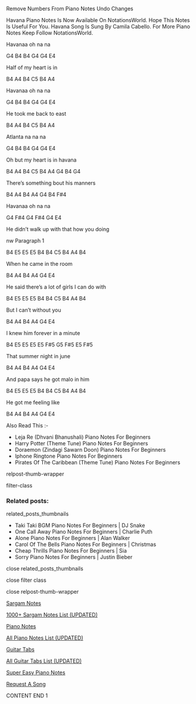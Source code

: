 
Remove Numbers From Piano Notes
Undo Changes

Havana Piano Notes Is Now Available On NotationsWorld. Hope This Notes Is Useful For You. Havana Song Is Sung By Camila Cabello. For More Piano Notes Keep Follow NotationsWorld.

Havanaa oh na na

G4 B4 B4 G4 G4 E4

Half of my heart is in

B4 A4 B4 C5 B4 A4

Havanaa oh na na

G4 B4 B4 G4 G4 E4

He took me back to east

B4 A4 B4 C5 B4 A4

Atlanta na na na

G4 B4 B4 G4 G4 E4

Oh but my heart is in havana

B4 A4 B4 C5 B4 A4 G4 B4 G4

There’s something bout his manners

B4 A4 B4 A4 G4 B4 F#4

Havanaa oh na na

G4 F#4 G4 F#4 G4 E4

He didn’t walk up with that how you doing

nw Paragraph 1

B4 E5 E5 E5 B4 B4 C5 B4 A4 B4

When he came in the room

B4 A4 B4 A4 G4 E4

He said there’s a lot of girls I can do with

B4 E5 E5 E5 B4 B4 C5 B4 A4 B4

But I can’t without you

B4 A4 B4 A4 G4 E4

I knew him forever in a minute

B4 E5 E5 E5 E5 F#5 G5 F#5 E5 F#5

That summer night in june

B4 A4 B4 A4 G4 E4

And papa says he got malo in him

B4 E5 E5 E5 B4 B4 C5 B4 A4 B4

He got me feeling like

B4 A4 B4 A4 G4 E4

Also Read This :-

* Leja Re (Dhvani Bhanushali) Piano Notes For Beginners
* Harry Potter (Theme Tune) Piano Notes For Beginners
* Doraemon (Zindagi Sawarn Doon) Piano Notes For Beginners
* Iphone Ringtone Piano Notes For Beginners
* Pirates Of The Caribbean (Theme Tune) Piano Notes For Beginners

relpost-thumb-wrapper

filter-class

### Related posts:

related_posts_thumbnails

* Taki Taki BGM Piano Notes For Beginners | DJ Snake
* One Call Away Piano Notes For Beginners | Charlie Puth
* Alone Piano Notes For Beginners | Alan Walker
* Carol Of The Bells Piano Notes For Beginners | Christmas
* Cheap Thrills Piano Notes For Beginners | Sia
* Sorry Piano Notes For Beginners | Justin Bieber

close related_posts_thumbnails

close filter class

close relpost-thumb-wrapper

[Sargam Notes](https://www.notationsworld.com/sargam-notes.html)

[1000+ Sargam Notes List (UPDATED)](https://www.notationsworld.com/all-songs-list-sargam-notes.html)

[Piano Notes](https://www.notationsworld.com/piano-notes.html)

[All Piano Notes List (UPDATED)](https://www.notationsworld.com/all-songs-list-piano-notes.html)

[Guitar Tabs](https://www.notationsworld.com/guitar-tabs.html)

[All Guitar Tabs List (UPDATED)](https://www.notationsworld.com/all-songs-list-guitar-tabs.html)

[Super Easy Piano Notes](https://studywall.in/)

[Request A Song](https://www.notationsworld.com/request-a-song.html)

CONTENT END 1


